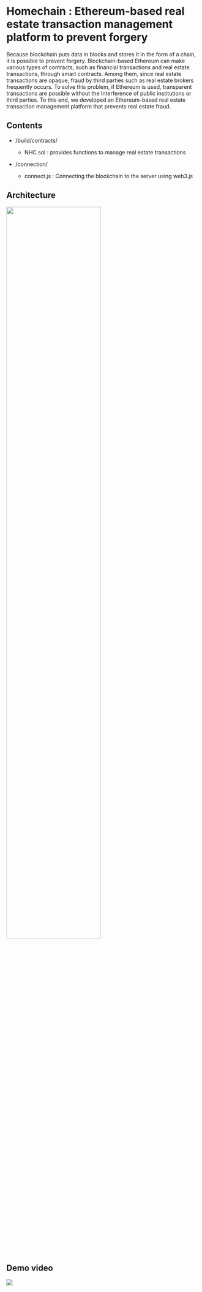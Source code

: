 # Homechain : Ethereum-based real estate transaction management platform to prevent forgery

Because blockchain puts data in blocks and stores it in the form of a chain, it is possible to prevent forgery. Blockchain-based Ethereum can make various types of contracts, such as financial transactions and real estate transactions, through smart contracts. Among them, since real estate transactions are opaque, fraud by third parties such as real estate brokers frequently occurs. To solve this problem, if Ethereum is used, transparent transactions are possible without the Interference of public institutions or third parties. To this end, we developed an Ethereum-based real estate transaction management platform that prevents real estate fraud.



## Contents 
- /build/contracts/ 
  - NHC.sol : provides functions to manage real estate transactions

- /connection/
  - connect.js : Connecting the blockchain to the server using web3.js


## Architecture 

<img src="https://user-images.githubusercontent.com/73271891/154790749-c2a31326-4cfd-4980-a0b4-771f033dc5f2.png" width="70%">

## Demo video

<img src="https://user-images.githubusercontent.com/73271891/154790799-bf26e7ed-b8d8-41f2-aef5-94368eeef93a.gif">

